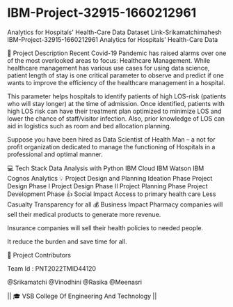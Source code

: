 # IBM-Project-32915-1660212961
Analytics for Hospitals' Health-Care Data
Dataset Link-Srikamatchimahesh
IBM-Project-32915-1660212961
Analytics for Hospitals' Health-Care Data

📝 Project Description
Recent Covid-19 Pandemic has raised alarms over one of the most overlooked areas to focus: Healthcare Management. While healthcare management has various use cases for using data science, patient length of stay is one critical parameter to observe and predict if one wants to improve the efficiency of the healthcare management in a hospital.

This parameter helps hospitals to identify patients of high LOS-risk (patients who will stay longer) at the time of admission. Once identified, patients with high LOS risk can have their treatment plan optimized to minimize LOS and lower the chance of staff/visitor infection. Also, prior knowledge of LOS can aid in logistics such as room and bed allocation planning.

Suppose you have been hired as Data Scientist of Health Man – a not for profit organization dedicated to manage the functioning of Hospitals in a professional and optimal manner.

💻 Tech Stack
Data Analysis with Python
IBM Cloud
IBM Watson
IBM Cognos Analytics
💡 Project Design and Planning
Ideation Phase
Project Design Phase I
Project Design Phase II
Project Planning Phase
Project Development Phase
👍 Social Impact
Access to primary health care
Less Casualty
Transparency for all
💰 Business Impact
Pharmacy companies will sell their medical products to generate more revenue.

Insurance companies will sell their health policies to needed people.

It reduce the burden and save time for all.

💫 Project Contributors

Team Id : PNT2022TMID44120

@Srikamatchi
@Vinodhini
@Rasika
@Meenasri

|| 🎓 VSB College Of Engineering And Technology ||
